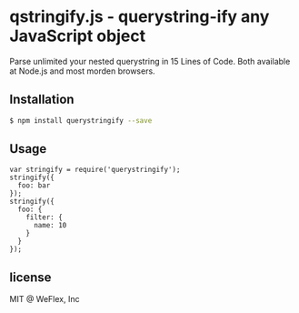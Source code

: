 
qstringify.js - querystring-ify any JavaScript object
==================================================

Parse unlimited your nested querystring in 15 Lines of Code. Both available at Node.js 
and most morden browsers.

## Installation

```sh
$ npm install querystringify --save
```

## Usage

```
var stringify = require('querystringify');
stringify({
  foo: bar
});
stringify({
  foo: {
    filter: {
      name: 10
    }
  }
});
```

## license

MIT @ WeFlex, Inc
